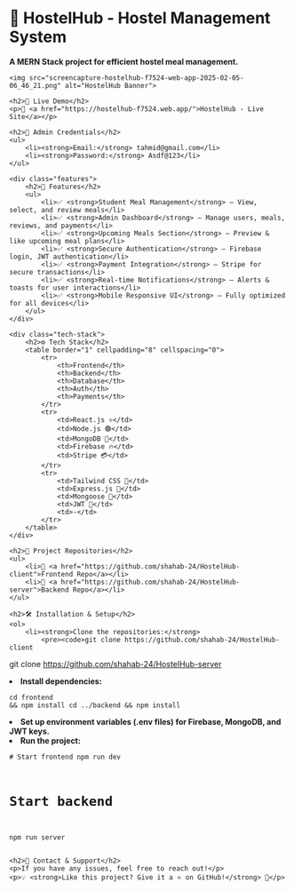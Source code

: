 <!DOCTYPE html>
<html lang="en">
<head>
    <meta charset="UTF-8">
    <meta name="viewport" content="width=device-width, initial-scale=1.0">
    
</head>
<body>

<div class="container">
    <h1>📌 HostelHub - Hostel Management System</h1>
    <p><strong>A MERN Stack project for efficient hostel meal management.</strong></p>

    <img src="screencapture-hostelhub-f7524-web-app-2025-02-05-06_46_21.png" alt="HostelHub Banner">

    <h2>🚀 Live Demo</h2>
    <p>🔗 <a href="https://hostelhub-f7524.web.app/">HostelHub - Live Site</a></p>

    <h2>🔑 Admin Credentials</h2>
    <ul>
        <li><strong>Email:</strong> tahmid@gmail.com</li>
        <li><strong>Password:</strong> Asdf@123</li>
    </ul>

    <div class="features">
        <h2>📌 Features</h2>
        <ul>
            <li>✅ <strong>Student Meal Management</strong> – View, select, and review meals</li>
            <li>✅ <strong>Admin Dashboard</strong> – Manage users, meals, reviews, and payments</li>
            <li>✅ <strong>Upcoming Meals Section</strong> – Preview & like upcoming meal plans</li>
            <li>✅ <strong>Secure Authentication</strong> – Firebase login, JWT authentication</li>
            <li>✅ <strong>Payment Integration</strong> – Stripe for secure transactions</li>
            <li>✅ <strong>Real-time Notifications</strong> – Alerts & toasts for user interactions</li>
            <li>✅ <strong>Mobile Responsive UI</strong> – Fully optimized for all devices</li>
        </ul>
    </div>

    <div class="tech-stack">
        <h2>⚙ Tech Stack</h2>
        <table border="1" cellpadding="8" cellspacing="0">
            <tr>
                <th>Frontend</th>
                <th>Backend</th>
                <th>Database</th>
                <th>Auth</th>
                <th>Payments</th>
            </tr>
            <tr>
                <td>React.js ⚛</td>
                <td>Node.js 🟢</td>
                <td>MongoDB 🍃</td>
                <td>Firebase 🔥</td>
                <td>Stripe 💳</td>
            </tr>
            <tr>
                <td>Tailwind CSS 🎨</td>
                <td>Express.js 🚀</td>
                <td>Mongoose 📄</td>
                <td>JWT 🔐</td>
                <td>-</td>
            </tr>
        </table>
    </div>

    <h2>📂 Project Repositories</h2>
    <ul>
        <li>🔹 <a href="https://github.com/shahab-24/HostelHub-client">Frontend Repo</a></li>
        <li>🔹 <a href="https://github.com/shahab-24/HostelHub-server">Backend Repo</a></li>
    </ul>

    <h2>🛠 Installation & Setup</h2>
    <ol>
        <li><strong>Clone the repositories:</strong>
            <pre><code>git clone https://github.com/shahab-24/HostelHub-client
git clone https://github.com/shahab-24/HostelHub-server</code></pre>
        </li>
        <li><strong>Install dependencies:</strong>
            <pre><code>cd frontend && npm install
cd ../backend && npm install</code></pre>
        </li>
        <li><strong>Set up environment variables (.env files) for Firebase, MongoDB, and JWT keys.</strong></li>
        <li><strong>Run the project:</strong>
            <pre><code># Start frontend
npm run dev

# Start backend
npm run server</code></pre>
        </li>
    </ol>

    <h2>📧 Contact & Support</h2>
    <p>If you have any issues, feel free to reach out!</p>
    <p>💡 <strong>Like this project? Give it a ⭐ on GitHub!</strong> 🚀</p>

</div>

</body>
</html>

